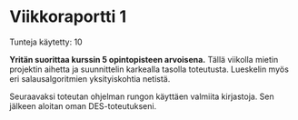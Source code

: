 # Viikkoraportti 1
Tunteja käytetty: 10

__Yritän suorittaa kurssin 5 opintopisteen arvoisena.__
Tällä viikolla mietin projektin aihetta ja suunnittelin karkealla tasolla toteutusta. 
Lueskelin myös eri salausalgoritmien yksityiskohtia netistä. 

Seuraavaksi toteutan ohjelman rungon käyttäen valmiita kirjastoja. Sen jälkeen aloitan 
oman DES-toteutukseni.
